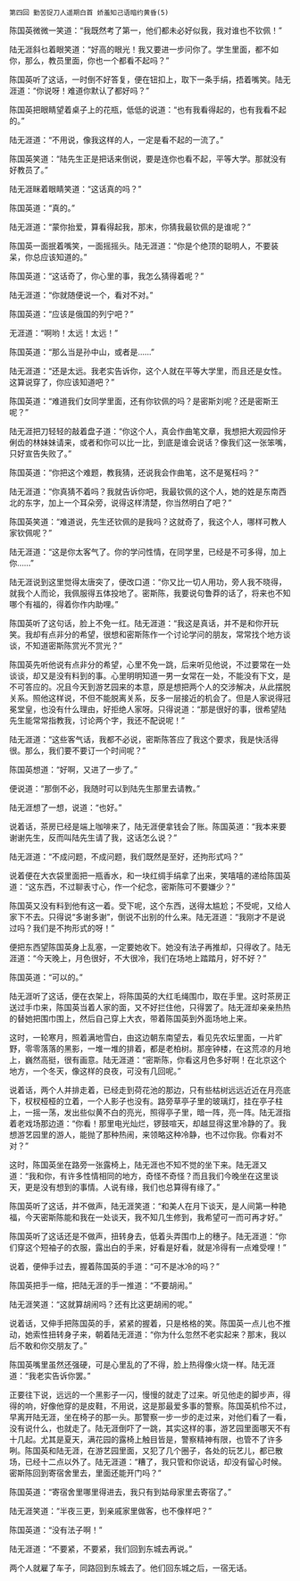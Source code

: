    第四回 勤苦捉刀人遥期白首 娇羞知己语暗约黄昏(5) 

   陈国英微微一笑道：“我既然考了第一，他们都未必好似我，我对谁也不钦佩！”

   陆无涯斜乜着眼笑道：“好高的眼光！我又要进一步问你了。学生里面，都不如你，那么，教员里面，你也一个都看不起吗？”

   陈国英听了这话，一时倒不好答复，便在钮扣上，取下一条手绢，捂着嘴笑。陆无涯道：“你说呀！难道你默认了都好吗？”

   陈国英把眼睛望着桌子上的花瓶，低低的说道：“也有我看得起的，也有我看不起的。”

   陆无涯道：“不用说，像我这样的人，一定是看不起的一流了。”

   陈国英笑道：“陆先生正是把话来倒说，要是连你也看不起，平等大学。那就没有好教员了。”

   陆无涯眯着眼睛笑道：“这话真的吗？”

   陈国英道：“真的。”

   陆无涯道：“蒙你抬爱，算看得起我，那末，你猜我最钦佩的是谁呢？”

   陈国英一面抿着嘴笑，一面摇摇头。陆无涯道：“你是个绝顶的聪明人，不要装呆，你总应该知道的。”

   陈国英道：“这话奇了，你心里的事，我怎么猜得着呢？”

   陆无涯道：“你就随便说一个，看对不对。”

   陈国英道：“应该是俄国的列宁吧？”

   无涯道：“啊哟！太远！太远！”

   陈国英道：“那么当是孙中山，或者是……”

   陆无涯道：“还是太远。我老实告诉你，这个人就在平等大学里，而且还是女性。这算说穿了，你应该知道吧？”

   陈国英道：“难道我们女同学里面，还有你钦佩的吗？是密斯刘呢？还是密斯王呢？”

   陆无涯把刀轻轻的敲着盘子道：“你这个人，真会作曲笔文章，我想把大观园伶牙俐齿的林妹妹请来，或者和你可以比一比，到底是谁会说话？像我们这一张笨嘴，只好宣告失败了。”

   陈国英道：“你把这个难题，教我猜，还说我会作曲笔，这不是冤枉吗？”

   陆无涯道：“你真猜不着吗？我就告诉你吧，我最钦佩的这个人，她的姓是东南西北的东字，加上一个耳朵旁，说得这样清楚，你当然明白了吧？”

   陈国英笑道：“难道说，先生还钦佩的是我吗？这就奇了，我这个人，哪样可教人家钦佩呢？”

   陆无涯道：“这是你太客气了。你的学问性情，在同学里，已经是不可多得，加上你……”

   陆无涯说到这里觉得太唐突了，便改口道：“你又比一切人用功，旁人我不晓得，就我个人而论，我佩服得五体投地了。密斯陈，我要说句鲁莽的话了，将来也不知哪个有福的，得着你作内助哩。”

   陈国英听了这句话，脸上不免一红。陆无涯道：“我这是真话，并不是和你开玩笑。我却有点非分的希望，很想和密斯陈作一个讨论学问的朋友，常常找个地方谈谈，不知道密斯陈赏光不赏光？”

   陈国英先听他说有点非分的希望，心里不免一跳，后来听见他说，不过要常在一处谈谈，却又是没有料到的事。心里明明知道一男一女常在一处，不能没有下文，是不可答应的。况且今天到游艺园来的本意，原是想把两个人的交涉解决，从此摆脱关系。照他这样说，不但不能脱离关系，反多一层接近的机会了。但是人家说得冠冕堂皇，也没有什么理由，好拒绝人家呀。只得说道：“那是很好的事，很希望陆先生能常常指教我，讨论两个字，我还不配说呢！”

   陆无涯道：“这些客气话，我都不必说，密斯陈答应了我这个要求，我是快活得很。那么，我们要不要订一个时间呢？”

   陈国英想道：“好啊，又进了一步了。”

   便说道：“那倒不必，我随时可以到陆先生那里去请教。”

   陆无涯想了一想，说道：“也好。”

   说着话，茶房已经是端上咖啡来了，陆无涯便拿钱会了账。陈国英道：“我本来要谢谢先生，反而叫陆先生请了我，这话怎么说？”

   陆无涯道：“不成问题，不成问题，我们既然是至好，还拘形式吗？”

   说着便在大衣袋里面把一瓶香水，和一块红绸手绢拿了出来，笑嘻嘻的递给陈国英道：“这东西，不过聊表寸心，作一个纪念，密斯陈可不要嫌少？”

   陈国英又没有料到他有这一着。受下呢，这个东西，送得太尴尬；不受呢，又给人家下不去。只得说“多谢多谢”，倒说不出别的什么来。陆无涯道：“我刚才不是说过吗？我们是不拘形式的呀！”

   便把东西望陈国英身上乱塞，一定要她收下。她没有法子再推却，只得收了。陆无涯道：“今天晚上，月色很好，不大很冷，我们在场地上踏踏月，好不好？”

   陈国英道：“可以的。”

   陆无涯听了这话，便在衣架上，将陈国英的大红毛绳围巾，取在手里。这时茶房正送过手巾来，陈国英当着人家的面，又不好拦住他，只得罢了。陆无涯却亲亲热热的替她把围巾围上，然后自己穿上大衣，带着陈国英到外面场地上来。

   这时，一轮寒月，照着满地雪白，由这边朝东南望去，看见先农坛里面，一片旷野，零零落落的黑影，一堆一堆的排着，都是老柏树。那座钟楼，在这荒凉的月地上，巍然高挺，很有画意。陆无涯道：“密斯陈，你看这月色多好啊！在北京这个地方，一个冬天，像这样的良夜，可没有几回呢。”

   说着话，两个人并排走着，已经走到荷花池的那边，只有些枯树远远近近在月亮底下，杈杈桠桠的立着，一个人影子也没有。路旁草亭子里的玻璃灯，挂在亭子柱上，一摇一荡，发出些似黄不白的亮光，照得亭子里，暗一阵，亮一阵。陆无涯指着老戏场那边道：“你看！那里电光灿烂，锣鼓喧天，却越显得这里冷静的了。我想游艺园里的游人，能抛了那种热闹，来领略这种冷静，也不过你我。你看对不对？”

   这时，陈国英坐在路旁一张露椅上，陆无涯也不知不觉的坐下来。陆无涯又道：“我和你，有许多性情相同的地方，奇怪不奇怪？而且我们今晚坐在这里谈天，更是没有想到的事情。人说有缘，我们也总算得有缘了。”

   陈国英听了这话，并不做声，陆无涯笑道：“和美人在月下谈天，是人间第一种艳福，今天密斯陈能和我在一处谈天，我不知几生修到，我希望可一而可再才好。”

   陈国英听了这话还是不做声，扭转身去，低着头弄围巾上的穗子。陆无涯道：“你们穿这个短袖子的衣服，露出白的手来，好看是好看，就是冷得有一点难受哩！”

   说着，便伸手过去，握着陈国英的手道：“可不是冰冷的吗？”

   陈国英把手一缩，把陆无涯的手一推道：“不要胡闹。”

   陆无涯笑道：“这就算胡闹吗？还有比这更胡闹的呢。”

   说着话，又伸手把陈国英的手，紧紧的握着，只是格格的笑。陈国英一点儿也不推动，她索性扭转身子来，朝着陆无涯道：“你为什么忽然不老实起来？那末，我以后不敢和你交朋友了。”

   陈国英嘴里虽然还强硬，可是心里乱的了不得，脸上热得像火烧一样。陆无涯道：“我老实告诉你罢。”

   正要往下说，远远的一个黑影子一闪，慢慢的就走了过来。听见他走的脚步声，得得的响，好像他穿的是皮鞋，不用说，这是那最爱多事的警察。陈国英机伶不过，早离开陆无涯，坐在椅子的那一头。那警察一步一步的走过来，对他们看了一看，没有说什么，也就走了。陆无涯倒吓了一跳，其实这样的事，游艺园里面哪天不有十几起。尤其是夏天，满花园的露椅上触目皆是，警察精神有限，也管不了许多咧。陈国英和陆无涯，在游艺园里面，又犯了几个圈子，各处的玩艺儿，都已散场，已经十二点以外了。陆无涯道：“糟了，我只管和你说话，却没有留心时候。密斯陈回到寄宿舍里去，里面还能开门吗？”

   陈国英道：“寄宿舍里哪里得进去，我只有到姑母家里去寄宿了。”

   陆无涯笑道：“半夜三更，到亲戚家里做客，也不像样吧？”

   陈国英道：“没有法子啊！”

   陆无涯道：“不要紧，不要紧，我们回到东城去再说。”

   两个人就雇了车子，同路回到东城去了。他们回东城之后，一宿无话。

